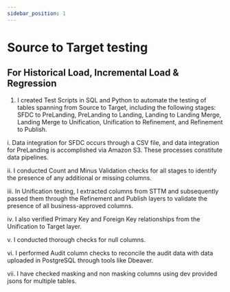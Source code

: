 ```yaml
---
sidebar_position: 1
---
```


# Source to Target testing

## For Historical Load, Incremental Load & Regression

1. I created Test Scripts in SQL and Python to automate the testing of tables spanning from Source to Target, including the following stages: SFDC to PreLanding, PreLanding to Landing, Landing to Landing Merge, Landing Merge to Unification, Unification to Refinement, and Refinement to Publish.

i. Data integration for SFDC occurs through a CSV file, and data integration for PreLanding is accomplished via Amazon S3. These processes constitute data pipelines.

ii. I conducted Count and Minus Validation checks for all stages to identify the presence of any additional or missing columns.

iii. In Unification testing, I extracted columns from STTM and subsequently passed them through the Refinement and Publish layers to validate the presence of all business-approved columns.

iv. I also verified Primary Key and Foreign Key relationships from the Unification to Target layer.

v. I conducted thorough checks for null columns.

vi. I performed Audit column checks to reconcile the audit data with data uploaded in PostgreSQL through tools like Dbeaver.

vii. I have checked masking and non masking columns using dev provided jsons for multiple tables.








